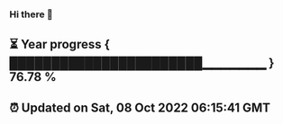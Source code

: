 ### Hi there 👋
⏳ Year progress { ███████████████████████▁▁▁▁▁▁▁ } 76.78 %
---
⏰ Updated on Sat, 08 Oct 2022 06:15:41 GMT
---
